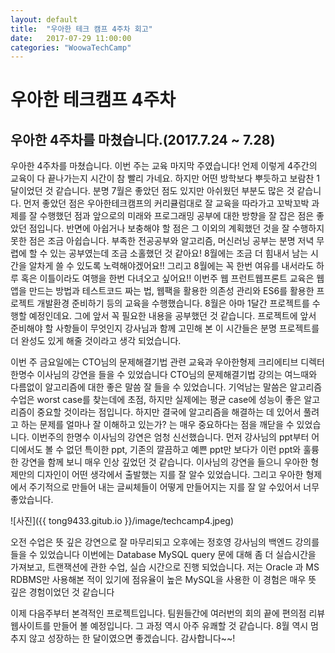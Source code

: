 ```yaml
---
layout: default
title:  "우아한 테크 캠프 4주차 회고"
date:   2017-07-29 11:00:00
categories: "WoowaTechCamp"
---
```



#  우아한 테크캠프 4주차

## 우아한 4주차를 마쳤습니다.(2017.7.24 ~ 7.28) 

우아한 4주차를 마쳤습니다. 이번 주는 교육 마지막 주였습니다! 언제 이렇게 4주간의 교육이 다 끝나가는지 시간이 참 빨리 가네요.
하지만 어떤 방학보다 뿌듯하고 보람찬 1달이었던 것 같습니다. 분명 7월은 좋았던 점도 있지만 아쉬웠던 부분도 많은 것 같습니다. 
먼저 좋았던 점은 우아한테크캠프의 커리큘럼대로 잘 교육을 따라가고 꼬박꼬박 과제를 잘 수행했던 점과 앞으로의 미래와 
프로그래밍 공부에 대한 방향을 잘 잡은 점은 좋았던 점입니다. 반면에 아쉽거나 보충해야 할 점은 그 이외의 계획했던 것을 잘 수행하지 
못한 점은 조금 아쉽습니다. 부족한 전공공부와 알고리즘, 머신러닝 공부는 분명 저녁 무렵에 할 수 있는 공부였는데 조금 
소홀했던 것 같아요! 8월에는 조금 더 힘내서 남는 시간을 알차게 쓸 수 있도록 노력해야겠어요!! 
그리고 8월에는 꼭 한번 여유를 내서라도 하루 혹은 이틀이라도 여행을 한번 다녀오고 싶어요!! 
이번주 웹 프런트웹프론트 교육은 웹앱을 만드는 방법과 테스트코드 짜는 법, 웹팩을 활용한 의존성 관리와 ES6를 활용한 프로젝트 개발환경
준비하기 등의 교육을 수행했습니다. 8월은 아마 1달간 프로젝트를 수행할 예정인데요. 그에 앞서 꼭 필요한 내용을 공부했던 것 같습니다.
프로젝트에 앞서 준비해야 할 사항들이 무엇인지 강사님과 함께 고민해 본 이 시간들은 분명 프로젝트를 더 완성도 있게 해줄 것이라고 
생각 되었습니다.


이번 주 금요일에는 CTO님의 문제해결기법 관련 교육과 우아한형제 크리에티브 디렉터 한명수 이사님의 강연을 들을 수 있었습니다
CTO님의 문제해결기법 강의는 여느때와 다름없이 알고리즘에 대한 좋은 말씀 잘 들을 수 있었습니다. 기억남는 말씀은 알고리즘 수업은 worst case를 찾는데에 초점,
하지만 실제에는 평균 case에 성능이 좋은 알고리즘이 중요할 것이라는 점입니다. 하지만 결국에 알고리즘을 해결하는 데 있어서 풀려고 하는 문제를 얼마나 
잘 이해하고 있는가? 는 매우 중요하다는 점을 깨닫을 수 있었습니다. 이번주의 한명수 이사님의 강연은 엄청 신선했습니다. 먼저 강사님의 ppt부터
어디에서도 볼 수 없던 특이한 ppt, 기존의 깔끔하고 예쁜 ppt만 보다가 이런 ppt와 훌륭한 강연을 함께 보니 매우 인상 깊었던 것 같습니다.
이사님의 강연을 들으니 우아한 형제만의 디자인이 어떤 생각에서 출발했는 지를 잘 알수 있었습니다. 그리고 우아한 형제에서 주기적으로 만들어 내는
글씨체들이 어떻게 만들어지는 지를 잘 알 수있어서 너무 좋았습니다. 

![사진]({{ tong9433.gitub.io }}/image/techcamp4.jpeg)

오전 수업은 뜻 깊은 강연으로 잘 마무리되고 오후에는 정호영 강사님의 백엔드 
강의를 들을 수 있었습니다 이번에는 Database MySQL query 문에 대해 좀 더 실습시간을 가져보고, 트랜잭션에 관한 수업, 실습 시간으로 
진행 되었습니다. 저는 Oracle 과 MS RDBMS만 사용해본 적이 있기에 점유율이 높은 MySQL을 사용한 이 경험은 매우 뜻 깊은 경험이었던 것
같습니다 

이제 다음주부터 본격적인 프로젝트입니다. 팀원들간에 여러번의 회의 끝에 편의점 리뷰 웹사이트를 만들어 볼 예정입니다.
그 과정 역시 아주 유쾌할 것 같습니다. 8월 역시 멈추지 않고 성장하는 한 달이였으면 좋겠습니다. 감사합니다~~!


